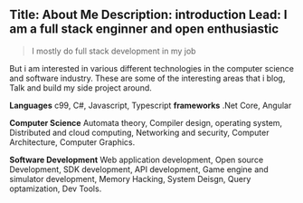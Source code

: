 Title: About Me
Description: introduction
Lead: I am a full stack enginner and open enthusiastic
---

> I mostly do full stack development in my job

But i am interested in various different technologies in the computer science and software industry. These are some of the interesting areas that i blog, Talk and build my side project around.

**Languages** c99, C#, Javascript, Typescript
**frameworks** .Net Core, Angular

**Computer Science** Automata theory, Compiler design, operating system, Distributed and cloud computing, Networking and security, Computer Architecture, Computer Graphics.

**Software Development** Web application development, Open source Development, SDK development, API development, Game engine and simulator development,  Memory Hacking, System Deisgn, Query optamization, Dev Tools.
